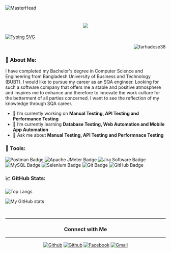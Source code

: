 
![MasterHead](https://developers.cemexgo.com/content/overview-welcome.gif)
<!--![MasterHead](https://mudrainfotec.com/static/media/testing.4e35d41a.gif)-->




<h1 align="center"><img src="https://readme-typing-svg.herokuapp.com?color=%233B3838&size=30&center=true&vCenter=true&width=600&height=50&lines=Hi+👋,+I'm+Farhad+Hossain" /></h1>

   [![Typing SVG](https://readme-typing-svg.herokuapp.com?font=Fira+Code&pause=1000&color=261623E3&random=true&width=400&lines=I+am+a+Passionate+SQA+Engineer)](/)

<p align="right"> <img src="https://komarev.com/ghpvc/?username=farhadcse38&label=Profile%20views&color=0e75b6&style=flat" alt="farhadcse38" /> </p>


### 📝 About Me:
I have completed my Bachelor's degree in Computer Science and Engineering from Bangladesh University of Business and Technology (BUBT). I would like to pursue my career as an SQA engineer. Looking for such a software company that offers me a stable and positive atmosphere and inspires me to enhance and therefore to innovate the work culture for the betterment of all parties concerned. I want to see the reflection of my knowledge through SQA career.

  - 🔭 I’m currently working on **Manual Testing, API Testing and Performance Testing**
  - 🌱 I’m currently learning **Database Testing, Web Automation and Mobile App Automation**
  - 💬 Ask me about **Manual Testing, API Testing and Performnace Testing**

### 🔧 Tools:
![Postman Badge](https://img.shields.io/badge/Postman-FF6C37?logo=postman&logoColor=fff&style=flat-square)
![Apache JMeter Badge](https://img.shields.io/badge/Apache%20JMeter-D22128?logo=apachejmeter&logoColor=fff&style=flat-square)
![Jira Software Badge](https://img.shields.io/badge/Jira%20Software-0052CC?logo=jirasoftware&logoColor=fff&style=flat-square)
![MySQL Badge](https://img.shields.io/badge/MySQL-4479A1?logo=mysql&logoColor=fff&style=flat-square)
![Selenium Badge](https://img.shields.io/badge/Selenium-43B02A?logo=selenium&logoColor=fff&style=flat-square)
![Git Badge](https://img.shields.io/badge/Git-F05032?logo=git&logoColor=fff&style=flat-square)
![GitHub Badge](https://img.shields.io/badge/GitHub-181717?logo=github&logoColor=fff&style=flat-square)
 </br>
  


  <!--
<img align="center" src="https://github-readme-stats.vercel.app/api?username=farhadcse38&show_icons=true&include_all_commits=true&theme=cobalt&hide_border=true" alt="My github stats" /> 
<img align="center" src="https://github-readme-stats.vercel.app/api/top-langs/?username=farhadcse38&layout=compact&theme=cobalt&hide_border=true" />
<img align="center" src="https://github-readme-streak-stats.herokuapp.com?user=farhadcse38&theme=vue-dark&hide_border=true&date_format=M%20j%5B%2C%20Y%5D" alt="My github stats" />
-->
 
 



### 📈 GitHub Stats:

![Top Langs](https://github-readme-stats.vercel.app/api/top-langs/?username=farhadcse38)
<!--[![My GitHub stats](https://github-readme-stats.vercel.app/api?username=farhadcse38)](https://github.com/anuraghazra/github-readme-stats) -->

![My GitHub stats](https://github-readme-stats.vercel.app/api?username=farhadcse38&show_icons=true)

<br/>



---

<h3 align="center">Connect with Me</h3>

---

<p align="center">
   <a href="https://github.com/farhadcse38"><img alt="Github" src="https://img.shields.io/badge/GitHub-%2312100E.svg?&style=for-the-badge&logo=Github&logoColor=white" /></a>
   <a href="https://www.linkedin.com/in/farhad-hossain-junnun"><img alt="Github" src="https://img.shields.io/badge/linkedin-%230077B5.svg?&style=for-the-badge&logo=linkedin&logoColor=white" /></a>
   <a href="https://www.facebook.com/profile.php?id=100089626758976"><img alt="Facebook" src="https://img.shields.io/badge/Facebook-%231877F2.svg?style=for-the-badge&logo=Facebook&logoColor=white"/></a>
   <a href="mailto:farhad.h.junnun@gmail.com"><img  alt="Gmail" src="https://img.shields.io/badge/Gmail-D14836?style=for-the-badge&logo=gmail&logoColor=white" /></a>
</p>
